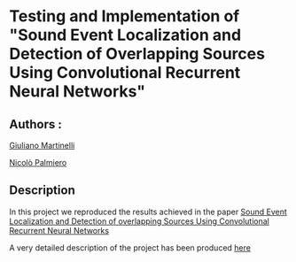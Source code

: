 # Testing and Implementation of "Sound Event Localization and Detection of Overlapping Sources Using Convolutional Recurrent Neural Networks"

## Authors : 
[Giuliano Martinelli](https://www.linkedin.com/in/giuliano-martinelli-20a9b2193)

[Nicolò Palmiero](https://www.linkedin.com/in/nicol%C3%B3-palmiero-a9a5101a3)

## Description
In this project we reproduced the results achieved in the paper [Sound Event Localization and Detection of
overlapping Sources Using Convolutional Recurrent Neural Networks](https://arxiv.org/pdf/1807.00129.pdf)

A  very detailed description of the project has been produced [here](www.it)
